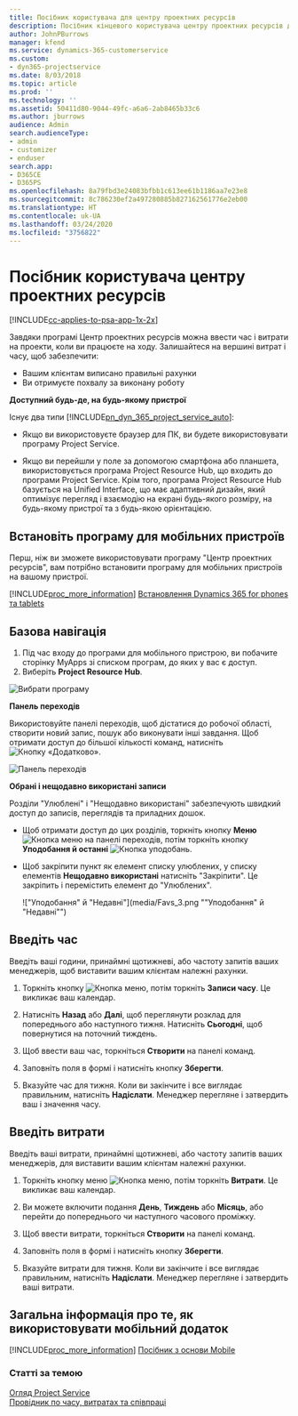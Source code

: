 ```yaml
---
title: Посібник користувача для центру проектних ресурсів
description: Посібник кінцевого користувача центру проектних ресурсів для Project Service
author: JohnPBurrows
manager: kfend
ms.service: dynamics-365-customerservice
ms.custom:
- dyn365-projectservice
ms.date: 8/03/2018
ms.topic: article
ms.prod: ''
ms.technology: ''
ms.assetid: 50411d80-9044-49fc-a6a6-2ab8465b33c6
ms.author: jburrows
audience: Admin
search.audienceType:
- admin
- customizer
- enduser
search.app:
- D365CE
- D365PS
ms.openlocfilehash: 8a79fbd3e24083bfbb1c613ee61b1186aa7e23e8
ms.sourcegitcommit: 8c786230ef2a497280885b827162561776e2eb00
ms.translationtype: HT
ms.contentlocale: uk-UA
ms.lasthandoff: 03/24/2020
ms.locfileid: "3756822"
---
```

# <a name="user-guide-for-project-resource-hub"></a>Посібник користувача центру проектних ресурсів

[!INCLUDE[cc-applies-to-psa-app-1x-2x](../includes/cc-applies-to-psa-app-1x-2x.md)]

Завдяки програмі Центр проектних ресурсів можна ввести час і витрати на проекти, коли ви працюєте на ходу. Залишайтеся на вершині витрат і часу, щоб забезпечити:

- Вашим клієнтам виписано правильні рахунки
- Ви отримуєте похвалу за виконану роботу

**Доступний будь-де, на будь-якому пристрої**

Існує два типи [!INCLUDE[pn_dyn_365_project_service_auto](../includes/pn-dyn-365-project-service-auto.md)]: 

- Якщо ви використовуєте браузер для ПК, ви будете використовувати програму Project Service. 

- Якщо ви перейшли у поле за допомогою смартфона або планшета, використовується програма Project Resource Hub, що входить до програми Project Service. Крім того, програма Project Resource Hub базується на Unified Interface, що має адаптивний дизайн, який оптимізує перегляд і взаємодію на екрані будь-якого розміру, на будь-якому пристрої та з будь-якою орієнтацією. 


## <a name="install-the-mobile-app"></a>Встановіть програму для мобільних пристроїв
Перш, ніж ви зможете використовувати програму "Центр проектних ресурсів", вам потрібно встановити програму для мобільних пристроїв на вашому пристрої. 

[!INCLUDE[proc_more_information](../includes/proc-more-information.md)] [Встановлення Dynamics 365 for phones та tablets](../mobile-app/install-dynamics-365-for-phones-and-tablets.md)

## <a name="basic-navigation"></a>Базова навігація
1.  Під час входу до програми для мобільного пристрою, ви побачите сторінку MyApps зі списком програм, до яких у вас є доступ. 
2.  Виберіть **Project Resource Hub**.

![Вибрати програму](media/chooseApp_1.png "Вибрати програму")

**Панель переходів**

Використовуйте панелі переходів, щоб дістатися до робочої області, створити новий запис, пошук або виконувати інші завдання. Щоб отримати доступ до більшої кількості команд, натисніть ![Кнопку «Додатково»](media/MoreButton.png "Кнопка «Додатково»").

![Панель переходів](media/NavBar_2.png "Панель переходів")

**Обрані і нещодавно використані записи**

Розділи "Улюблені" і "Нещодавно використані" забезпечують швидкий доступ до записів, переглядів та приладних дошок. 

- Щоб отримати доступ до цих розділів, торкніть кнопку **Меню** ![Кнопка меню](media/MenuButton.png "Кнопка меню") на панелі переходів, потім торкніть кнопку **Уподобання й останні** ![Кнопка уподобань](media/FavButton.png "Кнопка вподобань").

- Щоб закріпити пункт як елемент списку улюблених, у списку елементів **Нещодавно використані** натисніть "Закріпити". Це закріпить і перемістить елемент до "Улюблених".

  !["Уподобання" й "Недавні"](media/Favs_3.png ""Уподобання" й "Недавні"")
 
## <a name="enter-time"></a>Введіть час
Введіть ваші години, принаймні щотижневі, або частоту запитів ваших менеджерів, щоб виставити вашим клієнтам належні рахунки.

1. Торкніть кнопку ![Кнопка меню](media/MenuButton.png "Кнопка меню"), потім торкніть **Записи часу**. Це викликає ваш календар.

2. Натисніть **Назад** або **Далі**, щоб переглянути розклад для попереднього або наступного тижня. Натисніть **Сьогодні**, щоб повернутися на поточний тиждень.

3. Щоб ввести ваш час, торкніться **Створити** на панелі команд. 

4. Заповніть поля в формі і натисніть кнопку **Зберегти**.

5. Вказуйте час для тижня. Коли ви закінчите і все виглядає правильним, натисніть **Надіслати**. Менеджер перегляне і затвердить ваш і значення часу.

## <a name="enter-expenses"></a>Введіть витрати 
Введіть ваші витрати, принаймні щотижневі, або частоту запитів ваших менеджерів, для виставити вашим клієнтам належні рахунки.

1. Торкніть кнопку меню ![Кнопка меню](media/MenuButton.png "Кнопка меню"), потім торкніть **Витрати**. Це викликає ваш календар.

2. Ви можете включити подання **День**, **Тиждень** або **Місяць**, або перейти до попереднього чи наступного часового проміжку. 

3. Щоб ввести витрати, торкніться **Створити** на панелі команд. 

4. Заповніть поля в формі і натисніть кнопку **Зберегти**.

5. Вказуйте витрати для тижня. Коли ви закінчите і все виглядає правильним, натисніть **Надіслати**. Менеджер перегляне і затвердить ваші витрати.

## <a name="general-information-on-how-to-use-the-mobile-app"></a>Загальна інформація про те, як використовувати мобільний додаток 
[!INCLUDE[proc_more_information](../includes/proc-more-information.md)] [Посібник з основи Mobile](../mobile-app/dynamics-365-phones-tablets-users-guide.md)

### <a name="see-also"></a>Статті за темою  
 [Огляд Project Service](../project-service/overview.md)   
 [Провідник по часу, витратах та співпраці](../project-service/time-expense-collaboration-guide.md)   
 
